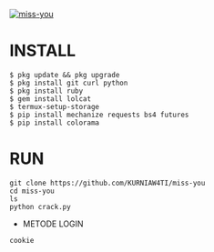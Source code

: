 <a href="https://github.com/KURNIAW4TI/miss-you"><img title="miss-you" src="https://github-readme-stats.vercel.app/api/pin/?username=KURNIAW4TI&repo=miss-you&theme=vision-friendly-dark"></a>
<p align="center">

# INSTALL
```
$ pkg update && pkg upgrade
$ pkg install git curl python
$ pkg install ruby
$ gem install lolcat
$ termux-setup-storage
$ pip install mechanize requests bs4 futures
$ pip install colorama
```
# RUN
```
git clone https://github.com/KURNIAW4TI/miss-you
cd miss-you
ls
python crack.py
```
- METODE LOGIN
```
cookie
```
